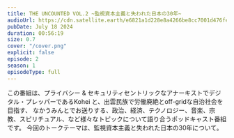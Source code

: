 ```yaml
---
title: THE UNCOUNTED VOL.2 ~監視資本主義と失われた日本の30年~
audioUrl: https://cdn.satellite.earth/e6821a1d228e8a4266be8cc7001d476fe69d9b19a16e29898e606d3a33252975.wav
pubDate: July 18 2024
duration: 00:56:19
size: 0.7
cover: "/cover.png"
explicit: false
episode: 2
season: 1
episodeType: full
---
```

この番組は、プライバシー & セキュリティセントリックなアナーキストでデジタル・プレッパーであるKohei と、出雲民族で労働廃絶とoff-gridな自治社会を目指す、
なかうみんとでお送りする、政治、経済、テクノロジー、音楽、宗教、スピリチュアル、など様々なトピックについて語り合うポッドキャスト番組です。
今回のトークテーマは、監視資本主義と失われた日本の30年について。
